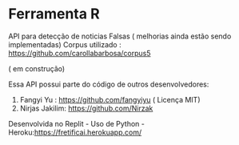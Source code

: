 # Ferramenta R
 API para detecção de noticias Falsas ( melhorias ainda estão sendo implementadas)
 Corpus utilizado : https://github.com/carollabarbosa/corpus5
 
 ( em construção)

Essa API possui parte do código de outros desenvolvedores:
1. Fangyi Yu : https://github.com/fangyiyu   ( Licença MIT)
2. Nirjas Jakilim: https://github.com/Nirzak 


Desenvolvida no Replit -
Uso de Python -
Heroku:https://fretificai.herokuapp.com/
